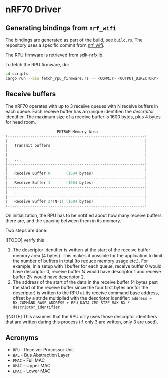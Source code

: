 # nRF70 Driver

## Generating bindings from `nrf_wifi`

The bindings are generated as part of the build, see `build.rs`. The repository
uses a specific commit from [nrf_wifi](https://github.com/zephyrproject-rtos/nrf_wifi/).

The RPU firmware is retrieved from [sdk-nrfxlib](https://github.com/nrfconnect/sdk-nrfxlib).

To fetch the RPU firmware, do:

```sh
cd scripts
cargo run --bin fetch_rpu_firmware.rs -- <COMMIT> <OUTPUT_DIRECTORY>
```

## Receive buffers

The nRF70 operates with up to 3 receive queues with N receive buffers in each
queue. Each receive buffer has an unique identifier: the *descriptor*
identifier. The maximum size of a receive buffer is 1600 bytes,
plus 4 bytes for head room.

```c
                       PKTRAM Memory Area                      
+-------------------------------------------------------------+
|                                                             |
|   Transmit buffers                                          |
|                                                             |
|-------------------------------------------------------------|
|   ...                                                       |
|-------------------------------------------------------------|
|                                                             |
|   Receive Buffer 0       (1604 bytes)                       |
|-------------------------------------------------------------|
|   Receive Buffer 1       (1604 bytes)                       |
|-------------------------------------------------------------|
|   ...                                                       |
|-------------------------------------------------------------|
|   Receive Buffer 2*(N-1) (1604 bytes)                       |
+-------------------------------------------------------------+
```

On initialization, the RPU has to be notified about how
many receive buffers there are, and the spacing between them in its
memory.

Two steps are done:

![TODO] verify this

1. The descriptor identifier is written at the start of the receive
   buffer memory area (4 bytes). This makes it possible for the
   application to limit the number of buffers in total (to reduce
   memory usage etc.). For example, in a setup with 1 buffer
   for each queue, receive buffer 0 would have descriptor 0,
   receive buffer N would have descriptor 1 and receive buffer
   2N would have descriptor 2.
2. The address of the start of the data in the receive buffer
   (4 bytes past the start of the receive buffer since the
   four first bytes are for the descriptor) is written to the
   RPU at its receive command base address, offset by a
   stride multiplied with the descriptor identifier:
   `address = RX_COMMAND_BASE_ADDRESS + RPU_DATA_CMD_SIZE_MAX_RX * descriptor_identifier`

![NOTE]
This assumes that the RPU only uses those descriptor identifiers
that are written during this process (if only 3 are written, only 3
are used).

## Acronyms

- `RPU` - Receiver Processor Unit
- `BAL` - Bus Abstraction Layer
- `FMAC` - Full MAC
- `UMAC` - Upper MAC
- `LMAC` - Lower MAC
